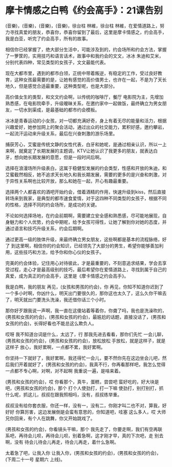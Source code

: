 # 摩卡情感之白鸭《约会高手》：21课告别

(音樂)，(音樂)，(音樂)，(音樂)，徐台柱 林維，徐台柱 林維，在爱情道路上，努力寻找真爱的朋友，恭喜你，恭喜你留到了最后，这里是摩卡情感之，约会高手，我是白亚，听完了约会高手，所有的故事。

相信你已经掌握了，绝大部分生活中，可能涉及到的，约会场所和约会方法，掌握了一箩筐的，实用技巧和语言话术，故事中和我约会的文文，冰冰 朱迪和艾米，分别代表四种，常见类型的女孩子，文文最能代表。

现在大都市里，遇到的都市白领，正统中带着叛逆，有稳定的工作，受过良好教育，这种女孩最需要的是，让她有感觉的高价值男士，也许在一起，不是为了天长地久，但是感觉合适最重要，这种类型呢，也是大部分。

高价值女生的类型，和文文约会啊，以传统的咖啡厅，餐厅 电影院为主，先增加熟悉感，在电影院牵手，升级暧昧关系，在邀约家中一起做饭，最终确立为男女朋友，一切水到渠成，是最基础的都市约会模板。

冰冰是青春运动的小女孩，对一切都充满好奇，身上有着无尽的能量和活力，根据兴趣爱好，她参加网上的聚会活动，通过出众的社交能力，累积好感，邀约攀岩，一起流汗运动来升级关系，最后在兴奋刺激的游乐场里。

捕获芳心，艾蜜是传统文静的女性代表，白牙和她呢，是通过相亲认识，所以一上来啊，就奠定了长期发展的主题调，KTV让她认识了我更多的朋友，就表达白牙，想向她长期发展的意愿，但是一段时间后啊。

选择在浪漫场所升级表白，这属于稳健型发展的约会类型，性感和开放的朱迪，和艾蜜截然相反，她不追求天长地久和我长期发展，需要的更多的是兴奋和刺激，对于异性关系啊也比较开放，那么和她在一起，开心有趣最重要。

选择两个人都喜欢的酒吧开始约会，借着酒精的作用，快速升级到kiss，然后直接转场来到我家，是典型的都市速食爱情，对于这四种不同类型的女孩子，根据不同的性格，选择不同的约会场所，是成功的关键。

不论如何选择场地，在约会前期啊，需要建立安全感和熟悉感，尽可能地展现，自身魅力和个人优势，约会中期呢，给予女孩可得性，让她了解到你对她的态度，并通过语言和技巧升级关系，约会后期啊。

通过更高一级的肢体升级，来最终确立男女朋友，这些啊都是基本的流程脉络，好了 到这里啊，相信你的约会知识，已经领先了大部分的男生，希望你能够善加利用，这些技巧和方法，给予你和你心仪的女孩子。

完美的约会体验，记住用心对待彼此，才是最重要的，不刻意追求结果，学会去享受过程，走心才是最高级别的技巧，最后希望你在爱情道路上，寻找到属于自己的真爱，成为真正的约会高手，这里是《摩卡情感之约会高手》。

我是白鸭，我的朋友 再见，(女孩和男孩的约会)，你 再见，你知不知道你迟到了一个多小时啊，你凶什么，明天出门要很久的，那你这也太久了，这么久你干嘛去了，明天就出门要洗头洗澡，我还借你话三个小时。

那你好歹跟我说一声啊，我一直在这傻站着等着你，你聋了吗，我也是洗澡吹的，(男孩和女孩的约会)，(男孩和女孩的约会)，最尴尬的话题，直接没话了，(男孩和女孩的约会)，长得好看也不能总这么欺负人。

哎呀 我不知道台词是什么，太远了，行 那我先进去看看，那你们先忙 一会儿聊，(男孩和女孩的约会)，(男孩和女孩的约会)，放松放松 手放松，就是这样子，就是这样子 放心，我好累啊，一点都不累，我好累啊。

你坚持一下就好了，我好累啊，我还得忙一会儿，要不然你先在这边坐会儿吧，然后我们开着就好了，(男孩和女孩的约会)，我真不行，你再看那样吧，我怎么觉得一点都不专心啊，对啊，对不起啊 我重说一遍，是啥来着。

(男孩和女孩的约会)，哎 你看那个，真牛，蛋糕，尝尝吧 蛮好吃的，好大块是吧，(男孩和女孩的约会)，那个 打个人使劲打，打一下嘛 使劲打，别打别打，抓什么呢，抓这儿，叔叔在跟我照相吗，没有，叔叔练举重。

叔叔没有给你套衣服，你还一样，没有一，没有二，你刚才叫二也不对，算我，好好好 你算厉害，这边发展倒是会蛮有意思的，你知道吧，哇塞 这么多人，哎 大师兄你回来，有个人在跳舞，你又开始跳戏了。

(男孩和女孩的约会)，你看镜头干嘛，那个 我先走了，你要走啊，我们有空再联系吧，再待会儿呗，再待会儿呗，别着急啊，这才刚才早，真的下次吧，走 别去啊，没有 待会儿待会儿再走，待会儿再走，着什么急啊。

太着急了吧，让我入你 让我入你，(男孩和女孩的约会)，(男孩和女孩的约会)，(下周二十一号 星期六 上线)。

